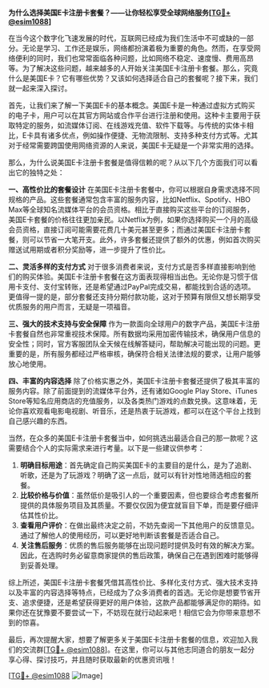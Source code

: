 **为什么选择美国E卡注册卡套餐？——让你轻松享受全球网络服务[[TG💪+ @esim1088](https://t.me/s/esim1088)]**

在当今这个数字化飞速发展的时代，互联网已经成为我们生活中不可或缺的一部分。无论是学习、工作还是娱乐，网络都扮演着极为重要的角色。然而，在享受网络便利的同时，我们也常常面临各种问题，比如网络不稳定、速度慢、费用高昂等。为了解决这些问题，越来越多的人开始关注美国E卡注册卡套餐。那么，究竟什么是美国E卡？它有哪些优势？又该如何选择适合自己的套餐呢？接下来，我们就一起来深入探讨。

首先，让我们来了解一下美国E卡的基本概念。美国E卡是一种通过虚拟方式购买的电子卡，用户可以在其官方网站或合作平台进行注册和使用。这种卡主要用于获取特定的服务，如流媒体订阅、在线游戏充值、软件下载等。与传统的实体卡相比，E卡具有诸多优点，例如操作便捷、无物流限制、支持多种支付方式等。尤其对于经常需要跨国使用网络资源的人来说，美国E卡无疑是一个非常实用的选择。

那么，为什么说美国E卡注册卡套餐是值得信赖的呢？从以下几个方面我们可以看出它的独特之处：

**一、高性价比的套餐设计**
在美国E卡注册卡套餐中，你可以根据自身需求选择不同规格的产品。这些套餐通常包含丰富的服务内容，比如Netflix、Spotify、HBO Max等全球知名流媒体平台的会员资格。相比于直接购买这些平台的订阅服务，美国E卡套餐的价格往往更加亲民。以Netflix为例，如果你选择购买一个月的高级会员资格，直接订阅可能需要花费几十美元甚至更多；而通过美国E卡注册卡套餐，则可以节省一大笔开支。此外，许多套餐还提供了额外的优惠，例如首次购买赠送试用期或者积分奖励等，进一步提升了性价比。

**二、灵活多样的支付方式**
对于很多消费者来说，支付方式是否多样直接影响到他们的购买体验。美国E卡注册卡套餐在这方面表现得相当出色。无论你是习惯于信用卡支付、支付宝转账，还是希望通过PayPal完成交易，都能找到合适的选项。更值得一提的是，部分套餐还支持分期付款功能，这对于预算有限但又想长期享受优质服务的用户而言，无疑是一项福音。

**三、强大的技术支持与安全保障**
作为一款面向全球用户的数字产品，美国E卡注册卡套餐自然也非常重视技术保障。所有数据均采用加密传输技术，确保用户信息的安全性；同时，官方客服团队全天候在线解答疑问，帮助解决可能出现的问题。更重要的是，所有服务都经过严格审核，确保符合相关法律法规的要求，让用户能够放心地使用。

**四、丰富的内容选择**
除了价格实惠之外，美国E卡注册卡套餐还提供了极其丰富的服务内容。除了前面提到的流媒体平台外，还有诸如Google Play Store、iTunes Store等知名应用商店的充值服务，以及各类热门游戏的点数兑换。这意味着，无论你喜欢观看电影电视剧、听音乐，还是热衷于玩游戏，都可以在这个平台上找到自己感兴趣的东西。

当然，在众多的美国E卡注册卡套餐当中，如何挑选出最适合自己的那一款呢？这需要结合个人的实际需求来进行考量。以下是一些建议供参考：

1. **明确目标用途**：首先确定自己购买美国E卡的主要目的是什么，是为了追剧、听歌，还是为了玩游戏？明确了这一点后，就可以有针对性地筛选相应的套餐。
2. **比较价格与价值**：虽然低价是吸引人的一个重要因素，但也要综合考虑套餐所提供的具体服务项目及其质量。不要仅仅因为便宜就盲目下单，而是要仔细评估其性价比。
3. **查看用户评价**：在做出最终决定之前，不妨先查阅一下其他用户的反馈意见。通过了解他人的使用经历，可以更好地判断该套餐是否适合自己。
4. **关注售后服务**：优质的售后服务能够在出现问题时提供及时有效的解决方案。因此，在选购时务必留意商家提供的售后政策，确保自己在遇到困难时能够得到妥善处理。

综上所述，美国E卡注册卡套餐凭借其高性价比、多样化支付方式、强大技术支持以及丰富的内容选择等特点，已经成为了众多消费者的首选。无论你是想要节省开支、追求便捷，还是希望获得更好的用户体验，这款产品都能够满足你的期待。如果你还在犹豫要不要尝试一下，不妨现在就行动起来吧！相信它会为你带来意想不到的惊喜。

最后，再次提醒大家，想要了解更多关于美国E卡注册卡套餐的信息，欢迎加入我们的交流群[[TG💪+ @esim1088](https://t.me/s/esim1088)]。在这里，你可以与其他志同道合的朋友一起分享心得、探讨技巧，并且随时获取最新的优惠资讯哦！

[[TG💪+ @esim1088](https://t.me/s/esim1088) ![Image](https://i.postimg.cc/4NQfJmqS/Snipaste-2025-05-13-00-14-12.png)]